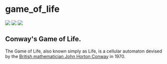 # game_of_life

![](https://img.shields.io/github/languages/top/froOst23/game_of_life.svg)
![](https://img.shields.io/github/last-commit/froOst23/game_of_life.svg)
![](https://img.shields.io/github/repo-size/froOst23/game_of_life.svg)

## Conway's Game of Life.

The Game of Life, also known simply as Life, is a cellular automaton devised by the [British mathematician John Horton Conway](https://en.wikipedia.org/wiki/John_Horton_Conway) in 1970.
